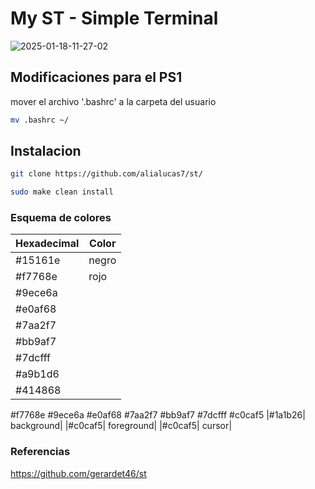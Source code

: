 # My ST - Simple Terminal
![2025-01-18-11-27-02](https://github.com/user-attachments/assets/33c7f5e0-9b32-45d3-807b-6dc06b3004a0)

## Modificaciones para el PS1
mover el archivo '.bashrc' a la carpeta del usuario 

```bash
mv .bashrc ~/
```

## Instalacion
```bash
git clone https://github.com/alialucas7/st/
```
```bash
sudo make clean install
```

### Esquema de colores
| Hexadecimal | Color | 
|-------------|-------|
|#15161e  | negro|
|#f7768e  | rojo |
|#9ece6a ||
|#e0af68 ||
|#7aa2f7| |
|#bb9af7| |
|#7dcfff| |
|#a9b1d6| |
|#414868| |
 #f7768e
 #9ece6a
 #e0af68
 #7aa2f7
 #bb9af7
 #7dcfff
 #c0caf5
 |#1a1b26| background|
 |#c0caf5| foreground|
|#c0caf5| cursor|


### Referencias
https://github.com/gerardet46/st
